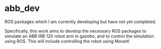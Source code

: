 # abb_dev

ROS packages which I am currently developing but have not yet completed. 

Specifically, this work aims to develop the necessary ROS packages to simulate an ABB IRB 120 robot arm in gazebo, and to control the simulation using ROS. This will include controlling the robot using Moveit!
